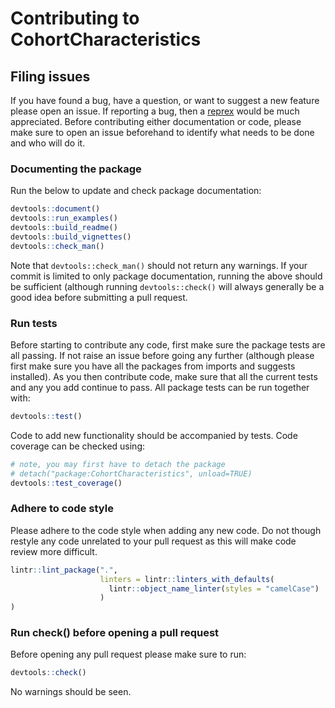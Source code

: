 # Contributing to CohortCharacteristics

## Filing issues
If you have found a bug, have a question, or want to suggest a new feature please open an issue. If reporting a bug, then a [reprex](https://reprex.tidyverse.org/) would be much appreciated. Before contributing either documentation or code, please make sure to open an issue beforehand to identify what needs to be done and who will do it.

###  Documenting the package
Run the below to update and check package documentation:
``` r
devtools::document() 
devtools::run_examples()
devtools::build_readme()
devtools::build_vignettes()
devtools::check_man()
```

Note that `devtools::check_man()` should not return any warnings. If your commit is limited to only package documentation, running the above should be sufficient (although running `devtools::check()` will always generally be a good idea before submitting a pull request.

### Run tests
Before starting to contribute any code, first make sure the package tests are all passing. If not raise an issue before going any further (although please first make sure you have all the packages from imports and suggests installed). As you then contribute code, make sure that all the current tests and any you add continue to pass. All package tests can be run together with:
``` r
devtools::test()
```

Code to add new functionality should be accompanied by tests. Code coverage can be checked using: 
``` r
# note, you may first have to detach the package
# detach("package:CohortCharacteristics", unload=TRUE)
devtools::test_coverage()
```

### Adhere to code style
Please adhere to the code style when adding any new code. Do not though restyle any code unrelated to your pull request as this will make code review more difficult.  

``` r
lintr::lint_package(".",
                    linters = lintr::linters_with_defaults(
                      lintr::object_name_linter(styles = "camelCase")
                    )
)
```

### Run check() before opening a pull request
Before opening any pull request please make sure to run: 
``` r
devtools::check() 
```
No warnings should be seen. 

